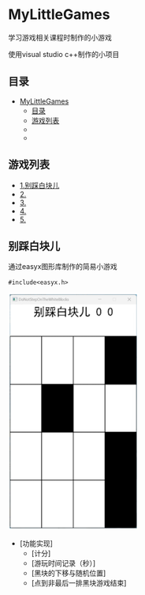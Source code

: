 # MyLittleGames
学习游戏相关课程时制作的小游戏

使用visual studio c++制作的小项目

## 目录
- [MyLittleGames](#MyLittleGames)
  - [目录](#目录)
  - [游戏列表](#游戏列表)
  - [](#)
  - [](#)

## 游戏列表
- [1.别踩白块儿](#别踩白块儿)
- [2.](#)
- [3.](#)
- [4.](#)
- [5.](#)

## 别踩白块儿
通过easyx图形库制作的简易小游戏

```
#include<easyx.h>
```

![Example](./image/sample1.png)

- [功能实现]
   - [计分]
   - [游玩时间记录（秒）]
   - [黑块的下移与随机位置]
   - [点到非最后一排黑块游戏结束]
